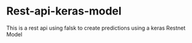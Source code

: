 # Rest-api-keras-model
This is a rest api using falsk to create predictions using a keras Restnet Model

